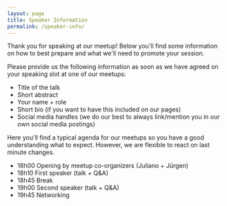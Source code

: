 ```yaml
---
layout: page
title: Speaker Information
permalink: /speaker-info/
---
```


Thank you for speaking at our meetup!
Below you'll find some information on how to best prepare and what we'll need to promote your session.

Please provide us the following information as soon as we have agreed on your speaking slot at one of our meetups:
- Title of the talk
- Short abstract
- Your name + role
- Short bio (if you want to have this included on our pages)
- Social media handles (we do our best to always link/mention you in our own social media postings)

Here you'll find a typical agenda for our meetups so you have a good understanding what to expect. However, we are flexible to react on last minute changes.

- 18h00 Opening by meetup co-organizers (Juliano + Jürgen)
- 18h10 First speaker (talk + Q&A)
- 18h45 Break
- 19h00 Second speaker (talk + Q&A)
- 19h45 Networking 




